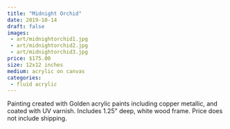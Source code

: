 ```yaml
---
title: "Midnight Orchid"
date: 2019-10-14
draft: false
images:
 - art/midnightorchid1.jpg
 - art/midnightorchid2.jpg
 - art/midnightorchid3.jpg
price: $175.00
size: 12x12 inches
medium: acrylic on canvas
categories:
 - fluid acrylic
---
```


Painting created with Golden acrylic paints including copper metallic, and coated with UV varnish. Includes 1.25" deep, white wood frame. Price does not include shipping.
